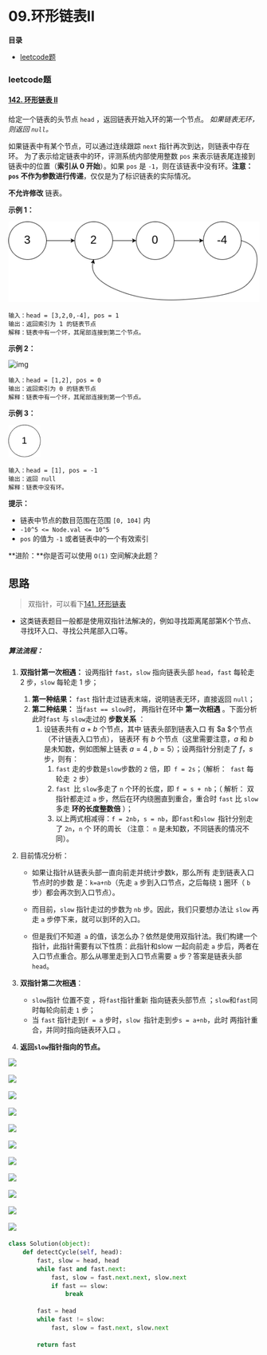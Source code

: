 # 09.环形链表II

**目录**

- [leetcode题](#leetcode题)





### leetcode题

#### [142. 环形链表 II](https://leetcode.cn/problems/linked-list-cycle-ii/)

给定一个链表的头节点  `head` ，返回链表开始入环的第一个节点。 *如果链表无环，则返回 `null`。*

如果链表中有某个节点，可以通过连续跟踪 `next` 指针再次到达，则链表中存在环。 为了表示给定链表中的环，评测系统内部使用整数 `pos` 来表示链表尾连接到链表中的位置（**索引从 0 开始**）。如果 `pos` 是 `-1`，则在该链表中没有环。**注意：`pos` 不作为参数进行传递**，仅仅是为了标识链表的实际情况。

**不允许修改** 链表。



 

**示例 1：**

![img](https://raw.githubusercontent.com/affectalways/Flee-as-a-bird-to-your-mountain/main/img/circularlinkedlist.png)

```
输入：head = [3,2,0,-4], pos = 1
输出：返回索引为 1 的链表节点
解释：链表中有一个环，其尾部连接到第二个节点。
```

**示例 2：**

![img](https://assets.leetcode-cn.com/aliyun-lc-upload/uploads/2018/12/07/circularlinkedlist_test2.png)

```
输入：head = [1,2], pos = 0
输出：返回索引为 0 的链表节点
解释：链表中有一个环，其尾部连接到第一个节点。
```

**示例 3：**

![img](https://raw.githubusercontent.com/affectalways/Flee-as-a-bird-to-your-mountain/main/img/circularlinkedlist_test3.png)

```
输入：head = [1], pos = -1
输出：返回 null
解释：链表中没有环。
```

 

**提示：**

- 链表中节点的数目范围在范围 `[0, 104]` 内
- `-10^5 <= Node.val <= 10^5`
- `pos` 的值为 `-1` 或者链表中的一个有效索引

 

**进阶：**你是否可以使用 `O(1)` 空间解决此题？





## 思路

> 双指针，可以看下[141. 环形链表](https://leetcode-cn.com/problems/linked-list-cycle/)

- 这类链表题目一般都是使用双指针法解决的，例如寻找距离尾部第K个节点、寻找环入口、寻找公共尾部入口等。

##### 算法流程：

1. **双指针第一次相遇：** 设两指针 `fast`，`slow` 指向链表头部 `head`，`fast` 每轮走 $2$ 步，`slow` 每轮走 $1$ 步；
   1. **第一种结果：** `fast` 指针走过链表末端，说明链表无环，直接返回 `null`；
   2. **第二种结果：** 当`fast == slow`时， 两指针在环中 **第一次相遇** 。下面分析此时`fast` 与 `slow`走过的 **步数关系** ：
      1. 设链表共有 $a+b$ 个节点，其中 链表头部到链表入口 有 $a $个节点（不计链表入口节点）， 链表环 有 $b$ 个节点（这里需要注意，$a$ 和 $b$ 是未知数，例如图解上链表 $a=4$ , $b=5$）；设两指针分别走了 $f$，$s$ 步，则有：
         1. `fast` 走的步数是`slow`步数的 `2` 倍，即` f = 2s`；（解析：` fast` 每轮走` 2` 步）
         2. `fast `比 `slow`多走了 `n` 个环的长度，即 `f = s + nb`；（ 解析： 双指针都走过 `a` 步，然后在环内绕圈直到重合，重合时 `fast` 比 `slow` 多走 **环的长度整数倍** ）；
         3. 以上两式相减得：`f = 2nb`，`s = nb`，即`fast`和`slow `指针分别走了 `2n`，`n` 个 环的周长 （注意： `n` 是未知数，不同链表的情况不同）。
2. 目前情况分析：

   - 如果让指针从链表头部一直向前走并统计步数k，那么所有 走到链表入口节点时的步数 是：`k=a+nb`（先走 `a` 步到入口节点，之后每绕 `1` 圈环（ `b` 步）都会再次到入口节点）。

   - 而目前，`slow` 指针走过的步数为 `nb` 步。因此，我们只要想办法让 `slow` 再走 `a` 步停下来，就可以到环的入口。
   - 但是我们不知道` a` 的值，该怎么办？依然是使用双指针法。我们构建一个指针，此指针需要有以下性质：此指针和slow 一起向前走 `a` 步后，两者在入口节点重合。那么从哪里走到入口节点需要 `a` 步？答案是链表头部`head`。
3. **双指针第二次相遇**：
   - `slow`指针 位置不变 ，将`fast`指针重新 指向链表头部节点 ；`slow`和`fast`同时每轮向前走 `1` 步；
   - 当 `fast` 指针走到`f = a` 步时，`slow `指针走到步`s = a+nb`，此时 两指针重合，并同时指向链表环入口 。
4. **返回`slow`指针指向的节点。**

![](https://pic.leetcode-cn.com/a4788076d4f3ad247c2023f92bb1585d05c5132ece7ed1205e2e171e25648adc-Picture1.png)

![](https://pic.leetcode-cn.com/4ccc10d8af901acf43f4db0e5cd0e3c537aeb2346f57ad66c92cb9cbba0f1f73-Picture2.png)

![](https://pic.leetcode-cn.com/5bfd893f81962daed27dd9fc3c96e426b168f4e940e5ab7541c323ee416548ec-Picture3.png)

![](https://pic.leetcode-cn.com/387bfbbe71b3f1d462f72472b8168b894b7c41907e8a66bb770cd7a7ad04d48d-Picture4.png)

![](https://pic.leetcode-cn.com/54d3a446f6acf92de2e51e639fb4f05abffa468334a778bd74c63f990cd73276-Picture5.png)

![](https://pic.leetcode-cn.com/9a319387f7fe8d3c3acb9d6bc0bc9f7471ccff6699115db724a99d2acb7b68ca-Picture6.png)

![](https://pic.leetcode-cn.com/f3977a8e28b45952e01334c1c86d70e3e822c913f81318108052aea81e365788-Picture7.png)

![](https://pic.leetcode-cn.com/114969493875dcdca1d1bea8fb997643975d25b4ddb185dd071a185ed435cccd-Picture8.png)

![](https://pic.leetcode-cn.com/c7ab2f7023d5f8c7fcae71280b56c1ec6acf65f634ef82d61713fcff1ea2ee75-Picture9.png)

![](https://pic.leetcode-cn.com/af490a825982d42be6baf7e87a3e1cf181420bb9f46aa0ccbb190719c8b4dd92-Picture10.png)

![](https://pic.leetcode-cn.com/f31767986757b751bfec07f824714044611b4a54bf8e794b2f4684a175dde044-Picture11.png)



```python
class Solution(object):
    def detectCycle(self, head):
        fast, slow = head, head
        while fast and fast.next:
            fast, slow = fast.next.next, slow.next
            if fast == slow: 
                break
                
        fast = head
        while fast != slow:
            fast, slow = fast.next, slow.next
            
        return fast

```


